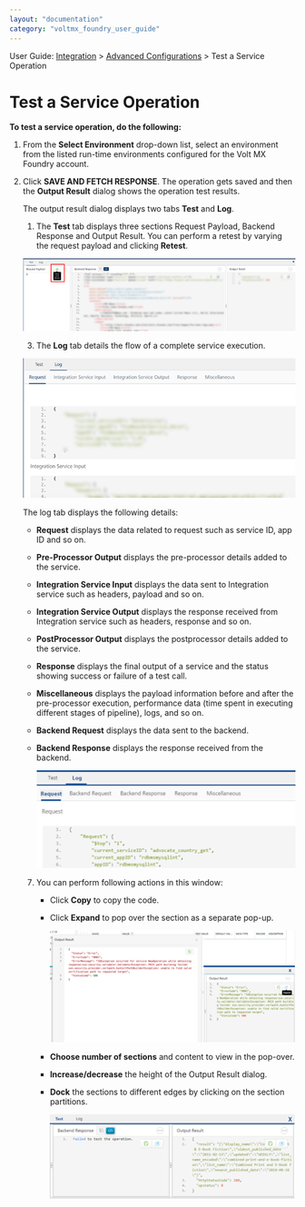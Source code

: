 ```yaml
---
layout: "documentation"
category: "voltmx_foundry_user_guide"
---
```

                             

User Guide: [Integration](Services.html#integration) \> [Advanced Configurations](Advanced_Configurations.html) > Test a Service Operation

Test a Service Operation
========================

**To test a service operation, do the following:**

1.  From the **Select Environment** drop-down list, select an environment from the listed run-time environments configured for the Volt MX Foundry account.
2.  Click **SAVE AND FETCH RESPONSE**. The operation gets saved and then the **Output Result** dialog shows the operation test results.
    
    The output result dialog displays two tabs **Test** and **Log**.
    
    1.  The **Test** tab displays three sections Request Payload, Backend Response and Output Result. You can perform a retest by varying the request payload and clicking **Retest**.
    
    ![](Resources/Images/Test_494x129.png)
    
    3.  The **Log** tab details the flow of a complete service execution.
    
    ![](Resources/Images/ReqnResp_525x132.png)
    
    The log tab displays the following details:
    
    *   **Request** displays the data related to request such as service ID, app ID and so on.
        
    *   **Pre-Processor Output** displays the pre-processor details added to the service.
    *   **Integration Service Input** displays the data sent to Integration service such as headers, payload and so on.
        
    *   **Integration Service Output** displays the response received from Integration service such as headers, response and so on.
        
    *   **PostProcessor Output** displays the postprocessor details added to the service.
        
    *   **Response** displays the final output of a service and the status showing success or failure of a test call.
        
    *   **Miscellaneous** displays the payload information before and after the pre-processor execution, performance data (time spent in executing different stages of pipeline), logs, and so on.
        
    *   **Backend Request** displays the data sent to the backend.
    *   **Backend Response** displays the response received from the backend.
        
        ![](Resources/Images/Backend_Req_472x178.png)
        
    
    7.  You can perform following actions in this window:
        
        *   Click **Copy** to copy the code.
        *   Click **Expand** to pop over the section as a separate pop-up.
            
            ![](Resources/Images/expand_test_476x216.png)
            
        *   **Choose number of sections** and content to view in the pop-over.
        *   **Increase/decrease** the height of the Output Result dialog.
        *   **Dock** the sections to different edges by clicking on the section partitions.
            
            ![](Resources/Images/Docking_470x163.png)
